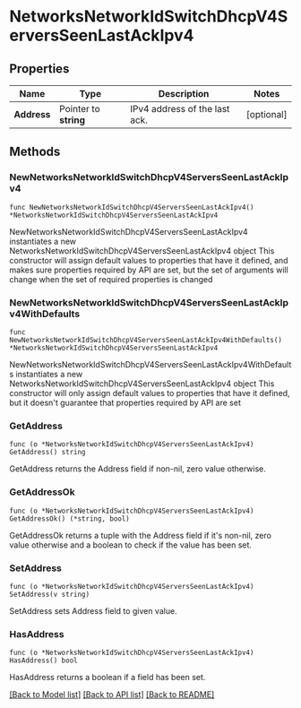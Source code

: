 # NetworksNetworkIdSwitchDhcpV4ServersSeenLastAckIpv4

## Properties

Name | Type | Description | Notes
------------ | ------------- | ------------- | -------------
**Address** | Pointer to **string** | IPv4 address of the last ack. | [optional] 

## Methods

### NewNetworksNetworkIdSwitchDhcpV4ServersSeenLastAckIpv4

`func NewNetworksNetworkIdSwitchDhcpV4ServersSeenLastAckIpv4() *NetworksNetworkIdSwitchDhcpV4ServersSeenLastAckIpv4`

NewNetworksNetworkIdSwitchDhcpV4ServersSeenLastAckIpv4 instantiates a new NetworksNetworkIdSwitchDhcpV4ServersSeenLastAckIpv4 object
This constructor will assign default values to properties that have it defined,
and makes sure properties required by API are set, but the set of arguments
will change when the set of required properties is changed

### NewNetworksNetworkIdSwitchDhcpV4ServersSeenLastAckIpv4WithDefaults

`func NewNetworksNetworkIdSwitchDhcpV4ServersSeenLastAckIpv4WithDefaults() *NetworksNetworkIdSwitchDhcpV4ServersSeenLastAckIpv4`

NewNetworksNetworkIdSwitchDhcpV4ServersSeenLastAckIpv4WithDefaults instantiates a new NetworksNetworkIdSwitchDhcpV4ServersSeenLastAckIpv4 object
This constructor will only assign default values to properties that have it defined,
but it doesn't guarantee that properties required by API are set

### GetAddress

`func (o *NetworksNetworkIdSwitchDhcpV4ServersSeenLastAckIpv4) GetAddress() string`

GetAddress returns the Address field if non-nil, zero value otherwise.

### GetAddressOk

`func (o *NetworksNetworkIdSwitchDhcpV4ServersSeenLastAckIpv4) GetAddressOk() (*string, bool)`

GetAddressOk returns a tuple with the Address field if it's non-nil, zero value otherwise
and a boolean to check if the value has been set.

### SetAddress

`func (o *NetworksNetworkIdSwitchDhcpV4ServersSeenLastAckIpv4) SetAddress(v string)`

SetAddress sets Address field to given value.

### HasAddress

`func (o *NetworksNetworkIdSwitchDhcpV4ServersSeenLastAckIpv4) HasAddress() bool`

HasAddress returns a boolean if a field has been set.


[[Back to Model list]](../README.md#documentation-for-models) [[Back to API list]](../README.md#documentation-for-api-endpoints) [[Back to README]](../README.md)


